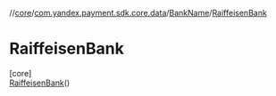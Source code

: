 //[core](../../../../index.md)/[com.yandex.payment.sdk.core.data](../../index.md)/[BankName](../index.md)/[RaiffeisenBank](index.md)

# RaiffeisenBank

[core]\
[RaiffeisenBank](index.md)()
